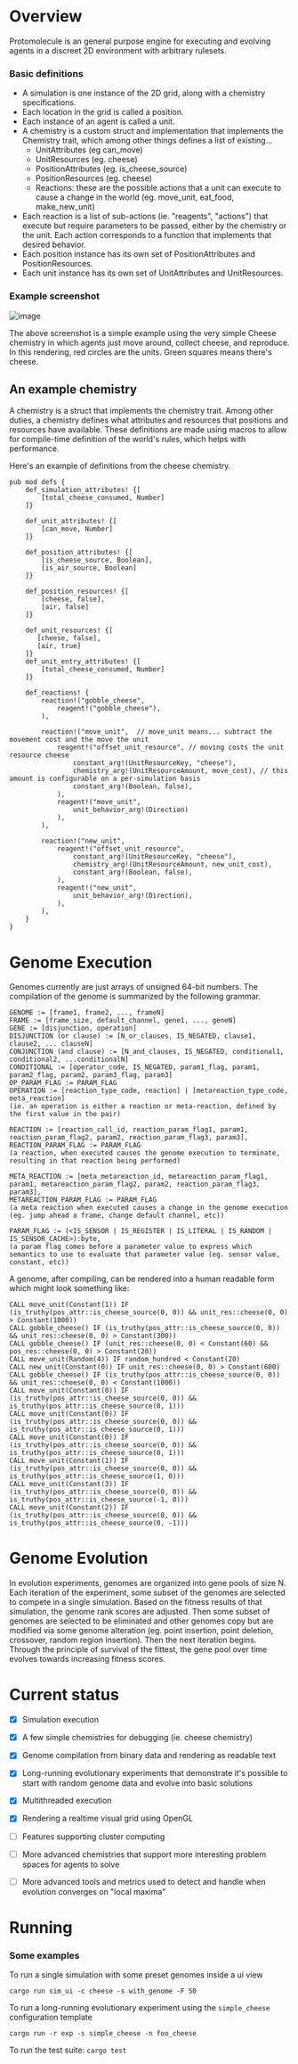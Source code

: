 # Overview

Protomolecule is an general purpose engine for executing and evolving agents in a discreet 2D environment with arbitrary rulesets.

### Basic definitions

- A simulation is one instance of the 2D grid, along with a chemistry specifications.
- Each location in the grid is called a position. 
- Each instance of an agent is called a unit.
- A chemistry is a custom struct and implementation that implements the Chemistry trait, which among other things defines a list of existing...
  - UnitAttributes (eg can_move)
  - UnitResources (eg. cheese)
  - PositionAttributes (eg. is_cheese_source)
  - PositionResources (eg. cheese)
  - Reactions: these are the possible actions that a unit can execute to cause a change in the world (eg. move_unit, eat_food, make_new_unit) 
- Each reaction is a list of sub-actions (ie. "reagents", "actions") that execute but require parameters to be passed, either by the chemistry or the unit.  Each action corresponds to a function that implements that desired behavior.  
- Each position instance has its own set of PositionAttributes and PositionResources.
- Each unit instance has its own set of UnitAttributes and UnitResources.

### Example screenshot

![image](https://user-images.githubusercontent.com/1264533/188751481-42473ddd-b1df-4157-9d98-3ddf1b3eb278.png)

The above screenshot is a simple example using the very simple Cheese chemistry in which agents just move around, collect cheese, and reproduce.  In this rendering, red circles are the units.  Green squares means there's cheese.

## An example chemistry

A chemistry is a struct that implements the chemistry trait.  Among other duties, a chemistry defines what attributes and resources that positions and resources have available.  These definitions are made using macros to allow for compile-time definition of the world's rules, which helps with performance.


Here's an example of definitions from the cheese chemistry.
```
pub mod defs {
    def_simulation_attributes! {[
        [total_cheese_consumed, Number]
    ]}

    def_unit_attributes! {[
        [can_move, Number]
    ]}

    def_position_attributes! {[
        [is_cheese_source, Boolean],
        [is_air_source, Boolean]
    ]}

    def_position_resources! {[
        [cheese, false],
        [air, false]
    ]}

    def_unit_resources! {[
       [cheese, false],
       [air, true]
    ]}
    def_unit_entry_attributes! {[
        [total_cheese_consumed, Number]
    ]}
    
    def_reactions! {
        reaction!("gobble_cheese",
            reagent!("gobble_cheese"),
        ),

        reaction!("move_unit",  // move_unit means... subtract the movement cost and the move the unit
            reagent!("offset_unit_resource", // moving costs the unit resource cheese
                constant_arg!(UnitResourceKey, "cheese"),
                chemistry_arg!(UnitResourceAmount, move_cost), // this amount is configurable on a per-simulation basis
                constant_arg!(Boolean, false),
            ),
            reagent!("move_unit",
                unit_behavior_arg!(Direction)
            ),
        ),

        reaction!("new_unit",
            reagent!("offset_unit_resource",
                constant_arg!(UnitResourceKey, "cheese"),
                chemistry_arg!(UnitResourceAmount, new_unit_cost),
                constant_arg!(Boolean, false),
            ),
            reagent!("new_unit",
                unit_behavior_arg!(Direction),
            ),
        ),
    }
}
```


# Genome Execution 

Genomes currently are just arrays of unsigned 64-bit numbers.  The compilation of the genome is summarized by the following grammar.

```
GENOME := [frame1, frame2, ..., frameN]
FRAME := [frame_size, default_channel, gene1, ..., geneN]
GENE := [disjunction, operation]
DISJUNCTION (or clause) := [N_or_clauses, IS_NEGATED, clause1, clause2, ... clauseN]
CONJUNCTION (and clause) := [N_and_clauses, IS_NEGATED, conditional1, conditional2, ...conditionalN]
CONDITIONAL := [operator_code, IS_NEGATED, param1_flag, param1, param2_flag, param2, param3_flag, param3]
OP_PARAM_FLAG := PARAM_FLAG
OPERATION := [reaction_type_code, reaction] | [metareaction_type_code, meta_reaction]
(ie. an operation is either a reaction or meta-reaction, defined by the first value in the pair)

REACTION := [reaction_call_id, reaction_param_flag1, param1, reaction_param_flag2, param2, reaction_param_flag3, param3],
REACTION_PARAM_FLAG := PARAM_FLAG
(a reaction, when executed causes the genome execution to terminate, resulting in that reaction being performed)

META_REACTION := [meta_metareaction_id, metareaction_param_flag1, param1, metareaction_param_flag2, param2, reaction_param_flag3, param3],
METAREACTION_PARAM_FLAG := PARAM_FLAG
(a meta reaction when executed causes a change in the genome execution (eg. jump ahead a frame, change default channel, etc))

PARAM_FLAG := (<IS_SENSOR | IS_REGISTER | IS_LITERAL | IS_RANDOM | IS_SENSOR_CACHE>):byte,
(a param flag comes before a parameter value to express which semantics to use to evaluate that parameter value (eg. sensor value, constant, etc))
```

A genome, after compiling, can be rendered into a human readable form which might look something like:

```
CALL move_unit(Constant(1)) IF (is_truthy(pos_attr::is_cheese_source(0, 0)) && unit_res::cheese(0, 0) > Constant(1000))
CALL gobble_cheese() IF (is_truthy(pos_attr::is_cheese_source(0, 0)) && unit_res::cheese(0, 0) > Constant(300))
CALL gobble_cheese() IF (unit_res::cheese(0, 0) < Constant(60) && pos_res::cheese(0, 0) > Constant(20))
CALL move_unit(Random(4)) IF random_hundred < Constant(20)
CALL new_unit(Constant(0)) IF unit_res::cheese(0, 0) > Constant(600)
CALL gobble_cheese() IF (is_truthy(pos_attr::is_cheese_source(0, 0)) && unit_res::cheese(0, 0) < Constant(1000))
CALL move_unit(Constant(0)) IF (is_truthy(pos_attr::is_cheese_source(0, 0)) && is_truthy(pos_attr::is_cheese_source(0, 1)))
CALL move_unit(Constant(0)) IF (is_truthy(pos_attr::is_cheese_source(0, 0)) && is_truthy(pos_attr::is_cheese_source(0, 1)))
CALL move_unit(Constant(0)) IF (is_truthy(pos_attr::is_cheese_source(0, 0)) && is_truthy(pos_attr::is_cheese_source(0, 1)))
CALL move_unit(Constant(1)) IF (is_truthy(pos_attr::is_cheese_source(0, 0)) && is_truthy(pos_attr::is_cheese_source(1, 0)))
CALL move_unit(Constant(3)) IF (is_truthy(pos_attr::is_cheese_source(0, 0)) && is_truthy(pos_attr::is_cheese_source(-1, 0)))
CALL move_unit(Constant(2)) IF (is_truthy(pos_attr::is_cheese_source(0, 0)) && is_truthy(pos_attr::is_cheese_source(0, -1)))
```


# Genome Evolution

In evolution experiments, genomes are organized into gene pools of size N.  Each iteration of the experiment, some subset of the genomes are selected to compete in a single simulation.  Based on the fitness results of that simulation, the genome rank scores are adjusted.  Then some subset of genomes are selected to be eliminated and other genomes copy but are modified via some genome alteration (eg. point insertion, point deletion, crossover, random region insertion).  Then the next iteration begins.  Through the principle of survival of the fittest, the gene pool over time evolves towards increasing fitness scores.  


# Current status


- [x] Simulation execution
- [x] A few simple chemistries for debugging (ie. cheese chemistry)
- [x] Genome compilation from binary data and rendering as readable text
- [x] Long-running evolutionary experiments that demonstrate it's possible to start with random genome data and evolve into basic solutions
- [x] Multithreaded execution
- [x] Rendering a realtime visual grid using OpenGL
- [ ] Features supporting cluster computing
- [ ] More advanced chemistries that support more interesting problem spaces for agents to solve
- [ ] More advanced tools and metrics used to detect and handle when evolution converges on "local maxima"



# Running 

### Some examples

To run a single simulation with some preset genomes inside a ui view

```
cargo run sim_ui -c cheese -s with_genome -F 50
```


To run a long-running evolutionary experiment using the `simple_cheese` configuration template
```
cargo run -r exp -s simple_cheese -n foo_cheese
```


To run the test suite: `cargo test`
